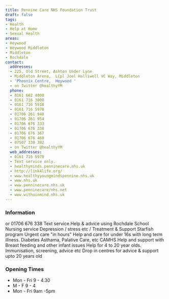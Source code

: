 ```yaml
---
title: Pennine Care NHS Foundation Trust
draft: false
tags:
- Health
- Help at Home
- Sexual Health
areas:
- Heywood
- Heywood Middleton
- Middleton
- Rochdale
contact:
  addresses:
  - 225, Old Street, Ashton Under Lyne
  - Middleton Arena,  LCpl Joel Halliwell VC Way, Middleton
  - 'Pheonix Centre,  Heywood '
  - on Twitter @healthyYM
  phone:
  - 0161 662 4000
  - 0161 716 3000
  - 0161 716 5918
  - 0161 716 5970
  - 01706 261 940
  - 01706 261 954
  - 01706 676 333
  - 01706 676 338
  - 01706 676 367
  - 01706 676 460
  - 07507 330 382
  - on Twitter @healthyYM
  web_addresses:
  - 0161 716 5970
  - Text service only.
  - healthyminds.penninecare.nhs.uk
  - http://link4life.org/
  - www.healthyyoungmindspennine.nhs.uk
  - www.nhs.uk
  - www.penninecare.nhs.uk
  - www.penninecare/nhs.net
  - www.withuinmind.nhs.uk
---
```


### Information
or  01706 676 338
Text service.Help & advice using Rochdale School Nursing service
Depression / stress etc / Treatment & Support
Starfish program
Urgent care "in hours"
Help and care for under 16s with long term illness.
Diabetes Asthama, Palative Care, etc
CAMHS
Help and support with Breast feeding and other infant issues
Help for 4 to 20 year olds. Immunisation, screening, advice etc
Drop in centres for advice & support upto 20 years old

### Opening Times
* Mon - Fri  9 - 4.30
* M - F   9 - 4
* Mon - Fri  9am -5pm


